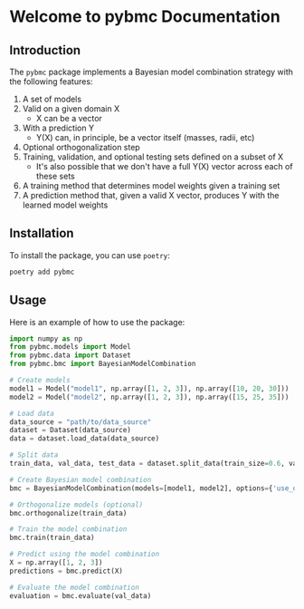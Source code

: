 # Welcome to pybmc Documentation

## Introduction
The `pybmc` package implements a Bayesian model combination strategy with the following features:
1. A set of models
2. Valid on a given domain X
   - X can be a vector
3. With a prediction Y
   - Y(X) can, in principle, be a vector itself (masses, radii, etc)
4. Optional orthogonalization step
5. Training, validation, and optional testing sets defined on a subset of X
   - It's also possible that we don't have a full Y(X) vector across each of these sets
6. A training method that determines model weights given a training set
7. A prediction method that, given a valid X vector, produces Y with the learned model weights

## Installation
To install the package, you can use `poetry`:

```sh
poetry add pybmc
```

## Usage
Here is an example of how to use the package:

```python
import numpy as np
from pybmc.models import Model
from pybmc.data import Dataset
from pybmc.bmc import BayesianModelCombination

# Create models
model1 = Model("model1", np.array([1, 2, 3]), np.array([10, 20, 30]))
model2 = Model("model2", np.array([1, 2, 3]), np.array([15, 25, 35]))

# Load data
data_source = "path/to/data_source"
dataset = Dataset(data_source)
data = dataset.load_data(data_source)

# Split data
train_data, val_data, test_data = dataset.split_data(train_size=0.6, val_size=0.2, test_size=0.2)

# Create Bayesian model combination
bmc = BayesianModelCombination(models=[model1, model2], options={'use_orthogonalization': True})

# Orthogonalize models (optional)
bmc.orthogonalize(train_data)

# Train the model combination
bmc.train(train_data)

# Predict using the model combination
X = np.array([1, 2, 3])
predictions = bmc.predict(X)

# Evaluate the model combination
evaluation = bmc.evaluate(val_data)
```
